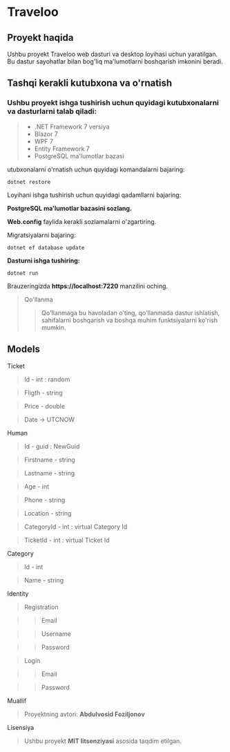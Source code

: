 # Traveloo

## Proyekt haqida

Ushbu proyekt Traveloo web dasturi va desktop loyihasi uchun yaratilgan. Bu dastur sayohatlar bilan bog'liq ma'lumotlarni boshqarish imkonini beradi.

## Tashqi kerakli kutubxona va o'rnatish

### Ushbu proyekt ishga tushirish uchun quyidagi kutubxonalarni va dasturlarni talab qiladi:

> - .NET Framework 7 versiya
> - Blazor 7
> - WPF 7
> - Entity Framework 7
> - PostgreSQL ma'lumotlar bazasi

 utubxonalarni o'rnatish uchun quyidagi komandalarni bajaring:
 
 ``` dotnet restore ```

Loyihani ishga tushirish uchun quyidagi qadamllarni bajaring:

**PostgreSQL ma'lumotlar bazasini sozlang.**

**Web.config** faylida kerakli sozlamalarni o'zgartiring.

Migratsiyalarni bajaring:

` dotnet ef database update `

**Dasturni ishga tushiring:**

` dotnet run `

Brauzeringizda **https://localhost:7220** manzilini oching.
> Qo'llanma
>> Qo'llanmaga bu havoladan o'ting, qo'llanmada dastur ishlatish, sahifalarni boshqarish va boshqa muhim funktsiyalarni ko'rish mumkin.

## Models

Ticket

> Id - int : random

> Fligth - string

> Price - double

> Date -> UTCNOW

Human

> Id - guid : NewGuid

> Firstname - string

> Lastname - string

> Age - int

> Phone - string

> Location - string

> CategoryId - int : virtual Category Id

> TicketId - int : virtual Ticket Id

Category

> Id - int

> Name - string

Identity

>Registration

>>Email

>>Username

>>Password

>Login

>>Email

>>Password

Muallif
> Proyektning avtori: **Abdulvosid Foziljonov**

Lisensiya
> Ushbu proyekt **MIT litsenziyasi** asosida taqdim etilgan.
